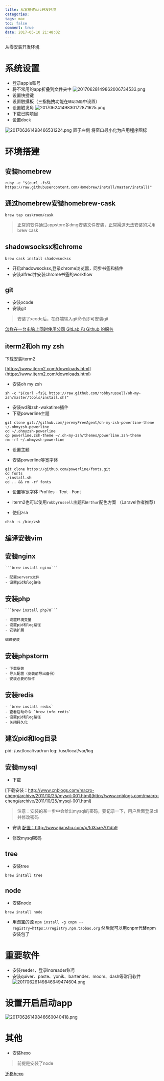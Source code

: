 ```yaml
---
title: 从零搭建mac开发环境
categories: 
tags: mac
toc: false
comment: true
date: 2017-05-10 21:48:02
---
```




从零安装开发环境


<!--more-->

# 系统设置
- 登录apple账号
- 将不常用的app折叠到文件夹中
![20170628149862006734533.png](http://o9xbyqajf.bkt.clouddn.com/20170628149862006734533.png)
-  设置快捷键
- 设置触摸板（三指拖拽功能在`辅助功能`中设置）
- 设置触发角
![20170624149830172871625.png](http://o9xbyqajf.bkt.clouddn.com/20170624149830172871625.png)
- 下载已购项目
- 设置dock

![201706261498466531224.png](http://o9xbyqajf.bkt.clouddn.com/201706261498466531224.png)
置于左侧
将窗口最小化为应用程序图标

# 环境搭建
## 安装homebrew

```
ruby -e "$(curl -fsSL https://raw.githubusercontent.com/Homebrew/install/master/install)"
```
## 通过homebrew安装homebrew-cask

```
brew tap caskroom/cask
```
> 正常的软件通过appstore多dmg安装文件安装，正常渠道无法安装的采用brew cask

## shadowsocksx和chrome

```
brew cask install shadowsocksx
```

- 开启shadowsocksx,登录chrome浏览器，同步书签和插件
- 安装alfred并安装chrome书签的workflow

## git
- 安装xcode
- 安装git
> 安装了xcode后，在终端输入git命令即可安装git

[怎样在一台电脑上同时使用公司 GitLab 和 Github 的服务](https://github.com/xirong/my-git/blob/master/use-gitlab-github-together.md)


## iterm2和oh my zsh

 下载安装iterm2

[https://www.iterm2.com/downloads.html](https://www.iterm2.com/downloads.html)


- 安装oh my zsh

```
sh -c "$(curl -fsSL https://raw.github.com/robbyrussell/oh-my-zsh/master/tools/install.sh)"
```

- 安装wd和zsh-wakatime插件
- 下载powerline主题

```
git clone git://github.com/jeremyFreeAgent/oh-my-zsh-powerline-theme ~/.ohmyzsh-powerline
cd ~/.ohmyzsh-powerline
cp powerline.zsh-theme ~/.oh-my-zsh/themes/powerline.zsh-theme
rm -rf ~/.ohmyzsh-powerline
```

- 设置主题

- 安装powerline等宽字体

```
git clone https://github.com/powerline/fonts.git
cd fonts
./install.sh
cd .. && rm -rf fonts
```

- 设置等宽字体
Profiles - Text - Font

- iterm2也可以使用`robbyrussell`主题和`Arthur`配色方案
（Laravel作者推荐）

- 使用zsh

```
chsh -s /bin/zsh
```

## 编译安装vim

## 安装nginx

	```brew install nginx```
	
	- 配置servers文件
	- 设置pid和log路径

## 安装php

	```brew install php70```
	
	- 设置环境变量
	- 设置pid和log路径
	- 安装扩展

	编译安装
	
## 安装phpstorm
	- 下载安装
	- 导入配置（安装前导出备份） 
	- 安装必要的插件

## 安装redis

	- `brew install redis`
	- 查看启动命令 `brew info redis`
	- 设置pid和log路径
	- 关闭持久化

## 建议pid和log目录

pid: /usr/local/var/run
log: /usr/local/var/log


## 安装mysql
- 下载

[下载安装：http://www.cnblogs.com/macro-cheng/archive/2011/10/25/mysql-001.html](http://www.cnblogs.com/macro-cheng/archive/2011/10/25/mysql-001.html)

> 注意：安装的某一步中会给出mysql的密码，要记录一下，用户后面登录cli并修改密码

- 安装
[配置：http://www.jianshu.com/p/fd3aae701db9
](http://www.jianshu.com/p/fd3aae701db9
)

- 修改mysql密码

## tree
- 安装tree

`brew install tree`

## node
- 安装node

`brew install node`

- 用淘宝的源
`npm install -g cnpm --registry=https://registry.npm.taobao.org`
然后就可以用cnpm代替npm安装包了


# 重要软件
- 安装reeder，登录inoreader账号
- 安装quiver、paste、yonik、bartender、moom、dash等常用软件
![20170626149846649474604.png](http://o9xbyqajf.bkt.clouddn.com/20170626149846649474604.png)


# 设置开启启动app
![20170626149846660040418.png](http://o9xbyqajf.bkt.clouddn.com/20170626149846660040418.png)


# 其他
- 安装hexo
> 前提是安装了node

[迁移hexo](https://www.zhihu.com/question/21193762)



